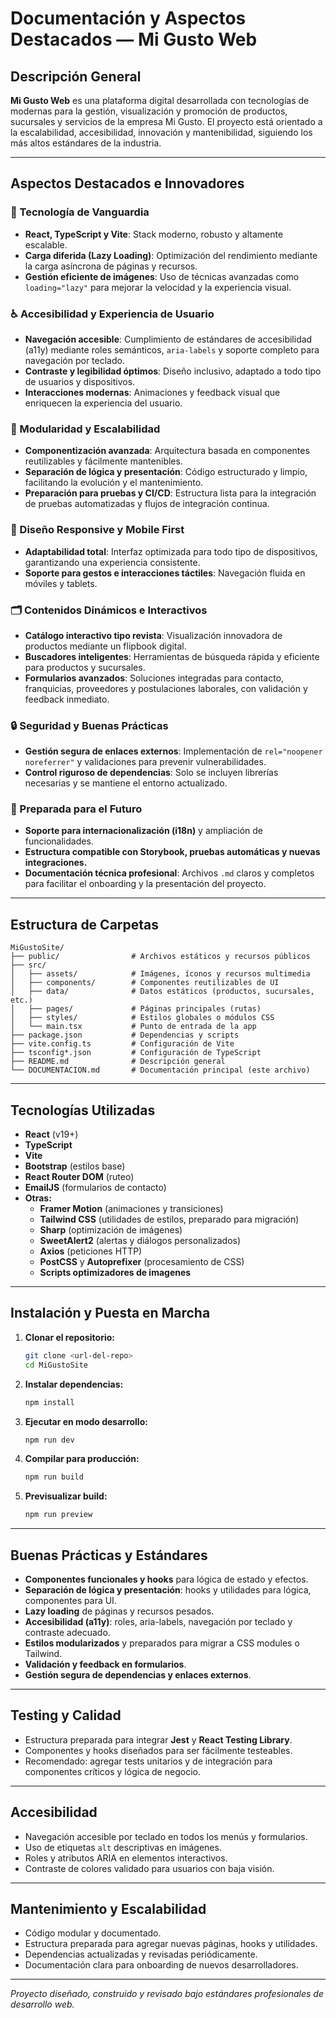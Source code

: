 # Documentación y Aspectos Destacados — Mi Gusto Web

## Descripción General

**Mi Gusto Web** es una plataforma digital desarrollada con tecnologías de modernas para la gestión, visualización y promoción de productos, sucursales y servicios de la empresa Mi Gusto. El proyecto está orientado a la escalabilidad, accesibilidad, innovación y mantenibilidad, siguiendo los más altos estándares de la industria.

---

## Aspectos Destacados e Innovadores

### 🚀 Tecnología de Vanguardia
- **React, TypeScript y Vite**: Stack moderno, robusto y altamente escalable.
- **Carga diferida (Lazy Loading)**: Optimización del rendimiento mediante la carga asíncrona de páginas y recursos.
- **Gestión eficiente de imágenes**: Uso de técnicas avanzadas como `loading="lazy"` para mejorar la velocidad y la experiencia visual.

### ♿ Accesibilidad y Experiencia de Usuario
- **Navegación accesible**: Cumplimiento de estándares de accesibilidad (a11y) mediante roles semánticos, `aria-labels` y soporte completo para navegación por teclado.
- **Contraste y legibilidad óptimos**: Diseño inclusivo, adaptado a todo tipo de usuarios y dispositivos.
- **Interacciones modernas**: Animaciones y feedback visual que enriquecen la experiencia del usuario.

### 🧩 Modularidad y Escalabilidad
- **Componentización avanzada**: Arquitectura basada en componentes reutilizables y fácilmente mantenibles.
- **Separación de lógica y presentación**: Código estructurado y limpio, facilitando la evolución y el mantenimiento.
- **Preparación para pruebas y CI/CD**: Estructura lista para la integración de pruebas automatizadas y flujos de integración continua.

### 📱 Diseño Responsive y Mobile First
- **Adaptabilidad total**: Interfaz optimizada para todo tipo de dispositivos, garantizando una experiencia consistente.
- **Soporte para gestos e interacciones táctiles**: Navegación fluida en móviles y tablets.

### 🗂️ Contenidos Dinámicos e Interactivos
- **Catálogo interactivo tipo revista**: Visualización innovadora de productos mediante un flipbook digital.
- **Buscadores inteligentes**: Herramientas de búsqueda rápida y eficiente para productos y sucursales.
- **Formularios avanzados**: Soluciones integradas para contacto, franquicias, proveedores y postulaciones laborales, con validación y feedback inmediato.

### 🔒 Seguridad y Buenas Prácticas
- **Gestión segura de enlaces externos**: Implementación de `rel="noopener noreferrer"` y validaciones para prevenir vulnerabilidades.
- **Control riguroso de dependencias**: Solo se incluyen librerías necesarias y se mantiene el entorno actualizado.

### 🌟 Preparada para el Futuro
- **Soporte para internacionalización (i18n)** y ampliación de funcionalidades.
- **Estructura compatible con Storybook, pruebas automáticas y nuevas integraciones.**
- **Documentación técnica profesional**: Archivos `.md` claros y completos para facilitar el onboarding y la presentación del proyecto.

---

## Estructura de Carpetas

```
MiGustoSite/
├── public/                # Archivos estáticos y recursos públicos
├── src/
│   ├── assets/            # Imágenes, íconos y recursos multimedia
│   ├── components/        # Componentes reutilizables de UI
│   ├── data/              # Datos estáticos (productos, sucursales, etc.)
│   ├── pages/             # Páginas principales (rutas)
│   ├── styles/            # Estilos globales o módulos CSS
│   └── main.tsx           # Punto de entrada de la app
├── package.json           # Dependencias y scripts
├── vite.config.ts         # Configuración de Vite
├── tsconfig*.json         # Configuración de TypeScript
├── README.md              # Descripción general
└── DOCUMENTACION.md       # Documentación principal (este archivo)
```

---

## Tecnologías Utilizadas

- **React** (v19+)
- **TypeScript**
- **Vite**
- **Bootstrap** (estilos base)
- **React Router DOM** (ruteo)
- **EmailJS** (formularios de contacto)
- **Otras:**
  - **Framer Motion** (animaciones y transiciones)
  - **Tailwind CSS** (utilidades de estilos, preparado para migración)
  - **Sharp** (optimización de imágenes)
  - **SweetAlert2** (alertas y diálogos personalizados)
  - **Axios** (peticiones HTTP)
  - **PostCSS** y **Autoprefixer** (procesamiento de CSS)
  - **Scripts optimizadores de imagenes**

---

## Instalación y Puesta en Marcha

1. **Clonar el repositorio:**
   ```bash
   git clone <url-del-repo>
   cd MiGustoSite
   ```
2. **Instalar dependencias:**
   ```bash
   npm install
   ```
3. **Ejecutar en modo desarrollo:**
   ```bash
   npm run dev
   ```
4. **Compilar para producción:**
   ```bash
   npm run build
   ```
5. **Previsualizar build:**
   ```bash
   npm run preview
   ```

---

## Buenas Prácticas y Estándares

- **Componentes funcionales y hooks** para lógica de estado y efectos.
- **Separación de lógica y presentación**: hooks y utilidades para lógica, componentes para UI.
- **Lazy loading** de páginas y recursos pesados.
- **Accesibilidad (a11y)**: roles, aria-labels, navegación por teclado y contraste adecuado.
- **Estilos modularizados** y preparados para migrar a CSS modules o Tailwind.
- **Validación y feedback en formularios**.
- **Gestión segura de dependencias y enlaces externos**.

---

## Testing y Calidad

- Estructura preparada para integrar **Jest** y **React Testing Library**.
- Componentes y hooks diseñados para ser fácilmente testeables.
- Recomendado: agregar tests unitarios y de integración para componentes críticos y lógica de negocio.

---

## Accesibilidad

- Navegación accesible por teclado en todos los menús y formularios.
- Uso de etiquetas `alt` descriptivas en imágenes.
- Roles y atributos ARIA en elementos interactivos.
- Contraste de colores validado para usuarios con baja visión.

---

## Mantenimiento y Escalabilidad

- Código modular y documentado.
- Estructura preparada para agregar nuevas páginas, hooks y utilidades.
- Dependencias actualizadas y revisadas periódicamente.
- Documentación clara para onboarding de nuevos desarrolladores.

---

*Proyecto diseñado, construido y revisado bajo estándares profesionales de desarrollo web.* 